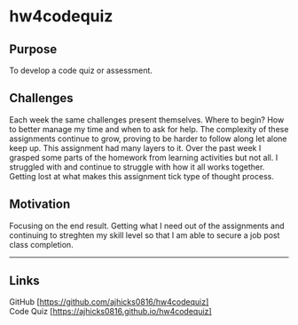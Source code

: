 # hw4codequiz

## Purpose
To develop a code quiz or assessment.

## Challenges
Each week the same challenges present themselves. Where to begin? How to better manage my time and when to ask for help. The complexity of these assignments continue to grow, proving to be harder to follow along let alone keep up. This assignment had many layers to it. Over the past week I grasped some parts of the homework from learning activities but not all. I struggled with and continue to struggle with how it all works together. Getting lost at what makes this assignment tick type of thought process.

## Motivation
Focusing on the end result. Getting what I need out of the assignments and continuing to streghten my skill level so that I am able to secure a job post class completion.

---
## Links
GitHub [https://github.com/ajhicks0816/hw4codequiz]  
Code Quiz [https://ajhicks0816.github.io/hw4codequiz]

